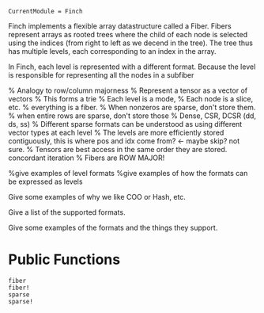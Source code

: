 ```@meta
CurrentModule = Finch
```

Finch implements a flexible array datastructure called a Fiber. Fibers represent
arrays as rooted trees where the child of each node is selected using the
indices (from right to left as we decend in the tree). The tree thus has
multiple levels, each corresponding to an index in the array.

In Finch, each level is represented with a different format. Because the level
is responsible for representing all the nodes in a subfiber

% Analogy to row/column majorness
% Represent a tensor as a vector of vectors
% This forms a trie
% Each level is a mode,
% Each node is a slice, etc.
% everything is a fiber.
% When nonzeros are sparse, don't store them.
% when entire rows are sparse, don't store those
% Dense, CSR, DCSR (dd, ds, ss)
% Different sparse formats can be understood as using different vector types at each level
% The levels are more efficiently stored contiguously, this is where pos and idx come from? <- maybe skip? not sure.
% Tensors are best access in the same order they are stored. concordant iteration
% Fibers are ROW MAJOR! 

%give examples of level formats
%give examples of how the formats can be expressed as levels

Give some examples of why we like COO or Hash, etc.

Give a list of the supported formats.

Give some examples of the formats and the things they support.

# Public Functions

```@docs
fiber
fiber!
sparse
sparse!
```